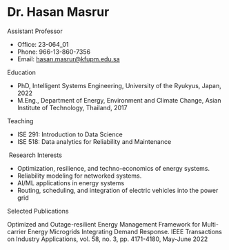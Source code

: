 #  Dr. Hasan Masrur

Assistant Professor​

- Office: 23-064_01
- Phone: 966-13-860-7356
- Email: hasan.masrur@kfupm.edu.sa



Education

- PhD, Intelligent Systems Engineering, University of the Ryukyus, Japan, 2022
- M.Eng., Department of Energy, Environment and Climate Change, Asian Institute of Technology, Thailand, 2017



Teaching

- ISE 291: Introduction to Data Science
- ISE 518: Data analytics for Reliability and Maintenance



​ ​Research Interests

- Optimization, resilience, and techno-economics of energy systems.
- Reliability modeling for networked systems.
- AI/ML applications in energy systems
- Routing, scheduling, and integration of electric vehicles into the power grid



Selected Publications

Optimized and Outage-resilient Energy Management Framework for Multi-carrier Energy Microgrids Integrating Demand Response. IEEE Transactions on Industry Applications, vol. 58, no. 3, pp. 4171-4180, May-June 2022

